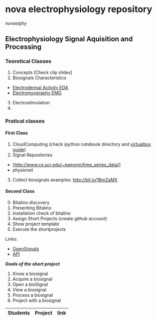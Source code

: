 # nova electrophysiology repository

_novaelphy_ 

## **Electrophysiology Signal Aquisition and Processing**

### Teoretical Classes

1. Concepts [Check clip slides]
2. Biosignals Characteristics
 * [Electrodermal Activity EDA](EDA.md)
 * [Electromyography EMG](EMG.md)
3. Electrostimulation
4. 

### Pratical classes

#### First Class

1. CloudComputing
(check ipython notebook directory and [virtualbox guide](virtualbox.md))
2. Signal Repositories 
 - [http://www.cs.ucr.edu/~eamonn/time_series_data/]
 - physionet 
3. Collect biosignals examples: http://bit.ly/1BmZaMX


#### Second Class
0. Bitalino discovery
1. Presenting Bitalino
2. Installation check of bitalino
3. Assign Short Projects (create github account) 
4. Show project template
6. Execute the shortprojects

Links: 

* [OpenSignals](http://bitalino.com)
* [API](https://github.com/bitalino/bitalino-python)

***Goals of the short project***

1. Know a biosignal
2. Acquire a biosignal 
3. Open a bioSignal
4. View a biosignal
5. Process a biosignal
6. Project with a biosignal



| Students        | Project           | link  |
| ------------------- |:-------------:| -----:|
